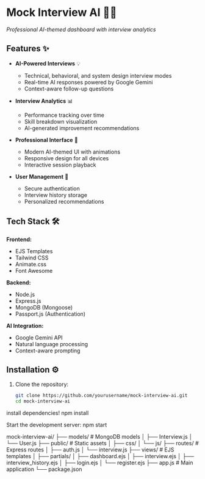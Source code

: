 # Mock Interview AI 🤖💬

*Professional AI-themed dashboard with interview analytics*

## Features ✨

- **AI-Powered Interviews** 💡
  - Technical, behavioral, and system design interview modes
  - Real-time AI responses powered by Google Gemini
  - Context-aware follow-up questions

- **Interview Analytics** 📊
  - Performance tracking over time
  - Skill breakdown visualization
  - AI-generated improvement recommendations

- **Professional Interface** 🎨
  - Modern AI-themed UI with animations
  - Responsive design for all devices
  - Interactive session playback

- **User Management** 👤
  - Secure authentication
  - Interview history storage
  - Personalized recommendations

## Tech Stack 🛠️

**Frontend:**
- EJS Templates
- Tailwind CSS
- Animate.css
- Font Awesome

**Backend:**
- Node.js
- Express.js
- MongoDB (Mongoose)
- Passport.js (Authentication)

**AI Integration:**
- Google Gemini API
- Natural language processing
- Context-aware prompting

## Installation ⚙️

1. Clone the repository:
   ```bash
   git clone https://github.com/yourusername/mock-interview-ai.git
   cd mock-interview-ai
install dependencies!
npm install

Start the development server:
npm start

mock-interview-ai/
├── models/                # MongoDB models
│   ├── Interview.js
│   └── User.js
├── public/                # Static assets
│   ├── css/
│   └── js/
├── routes/                # Express routes
│   ├── auth.js
│   └── interview.js
├── views/                 # EJS templates
│   ├── partials/
│   ├── dashboard.ejs
│   ├── interview.ejs
│   ├── interview_history.ejs
│   ├── login.ejs
│   └── register.ejs
├── app.js                 # Main application
└── package.json
   
